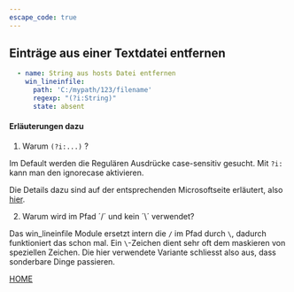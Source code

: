```yaml
---
escape_code: true
---
```


## Einträge aus einer Textdatei entfernen

```yaml
  - name: String aus hosts Datei entfernen
    win_lineinfile:
      path: 'C:/mypath/123/filename'
      regexp: "(?i:String)"
      state: absent
```

#### Erläuterungen dazu

1. Warum `(?i:...)` ?

Im Default werden die Regulären Ausdrücke case-sensitiv gesucht. Mit `?i:` kann man den ignorecase aktivieren.

Die Details dazu sind auf der entsprechenden Microsoftseite erläutert,
also [hier](https://docs.microsoft.com/en-us/dotnet/standard/base-types/regular-expression-language-quick-reference). 

2. Warum wird im Pfad ´/´ und kein ´\´ verwendet?

Das win_lineinfile Module ersetzt intern die `/` im Pfad durch `\`, dadurch funktioniert das schon mal. Ein `\`-Zeichen dient sehr
oft dem maskieren von speziellen Zeichen. Die hier verwendete Variante schliesst also aus, dass sonderbare Dinge passieren.

[HOME](./)

